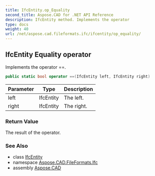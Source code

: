 ```yaml
---
title: IfcEntity.op_Equality
second_title: Aspose.CAD for .NET API Reference
description: IfcEntity method. Implements the operator 
type: docs
weight: 40
url: /net/aspose.cad.fileformats.ifc/ifcentity/op_equality/
---
```

## IfcEntity Equality operator

Implements the operator ==.

```csharp
public static bool operator ==(IfcEntity left, IfcEntity right)
```

| Parameter | Type | Description |
| --- | --- | --- |
| left | IfcEntity | The left. |
| right | IfcEntity | The right. |

### Return Value

The result of the operator.

### See Also

* class [IfcEntity](../)
* namespace [Aspose.CAD.FileFormats.Ifc](../../ifcentity/)
* assembly [Aspose.CAD](../../../)


